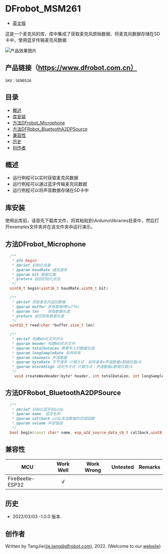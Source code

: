 # DFrobot_MSM261
- [英文版](./README.md)

这是一个麦克风的库，库中集成了获取麦克风原始数据、将麦克风数据存储在SD卡中，使用蓝牙传输麦克风数据

![产品效果图片](./resources/images/SEN0526.png)


## 产品链接（https://www.dfrobot.com.cn）

    SKU：SEN0526

## 目录

  * [概述](#概述)
  * [库安装](#库安装)
  * [方法DFrobot_Microphone](#方法DFrobot_Microphone)
  * [方法DFRobot_BluetoothA2DPSource](#方法DFRobot_BluetoothA2DPSource)
  * [兼容性](#兼容性)
  * [历史](#历史)
  * [创作者](#创作者)

## 概述

* 运行例程可以实时获取麦克风数据
* 运行例程可以通过蓝牙传输麦克风数据
* 运行例程可以将声音数据存储在SD卡中

## 库安装

使用此库前，请首先下载库文件，将其粘贴到\Arduino\libraries目录中，然后打开examples文件夹并在该文件夹中运行演示。

## 方法DFrobot_Microphone

```C++
  /**
   * @fn begin
   * @brief 初始化设备
   * @param baudRate 通信速率
   * @param bit 数据位数
   * @return 返回初始化状态
   */
  uint8_t begin(uint16_t baudRate,uint8_t bit)

  /**
   * @brief 获取麦克风返回数据
   * @param buffer 获取数据得buffer
   * @param len    获取数据长度
   * @return 返回获取数据长度
   */
  uint32_t read(char *buffer,size_t len)

  /**
   * @brief 构建WAVE文件的头
   * @param header 构建WAVE的文件
   * @param totalDataLen 需要写入的数据长度
   * @param longSampleRate 采样频率
   * @param channels 声道数量
   * @param byteRate 字节速率 计算方式：采样速率x声道数量x数据位数/8
   * @param blockAlign 块对齐方式 计算方式：声道数量x数据位数/8
   */
    void createWavHeader(byte* header, int totalDataLen, int longSampleRate, uint8_t channels, int byteRate, uint8_t blockAlign)
```
## 方法DFRobot_BluetoothA2DPSource
```C++
  /**
   * @brief 初始化蓝牙和a2dp
   * @param name  蓝牙名称
   * @param callback a2dp发送数据的回调函数
   * @param volume 声音强度
   */
  bool begin(const char* name, esp_a2d_source_data_cb_t callback,uint8_t volume);

```

## 兼容性
MCU                | Work Well    | Work Wrong   | Untested    | Remarks
------------------ | :----------: | :----------: | :---------: | :----:
FireBeetle-ESP32   |      √       |              |             |



## 历史

- 2022/03/03 -1.0.0 版本.

## 创作者

Written by TangJie(jie.tang@dfrobot.com), 2022. (Welcome to our [website](https://www.dfrobot.com/))





